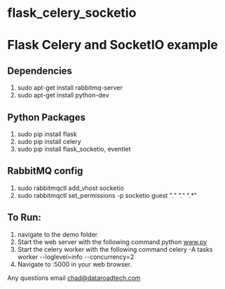 # flask_celery_socketio
# Flask Celery and SocketIO example

 
## Dependencies
  1. sudo apt-get install rabbitmq-server
  2. sudo apt-get install python-dev

## Python Packages
  1. sudo pip install flask
  2. sudo pip install celery
  3. sudo pip install flask_socketio, eventlet
  
## RabbitMQ config
  1. sudo rabbitmqctl add_vhost socketio
  2. sudo rabbitmqctl set_permissions -p socketio guest ".*" ".*" ".*"

## To Run:
  1. navigate to the demo folder
  2. Start the web server with the following command
    python www.py
  3. Start the celery worker with the following command
    celery -A tasks worker --loglevel=info --concurrency=2
  4. Navigate to <HOST>:5000 in your web browser.
  
  
Any questions email chad@dataroadtech.com
